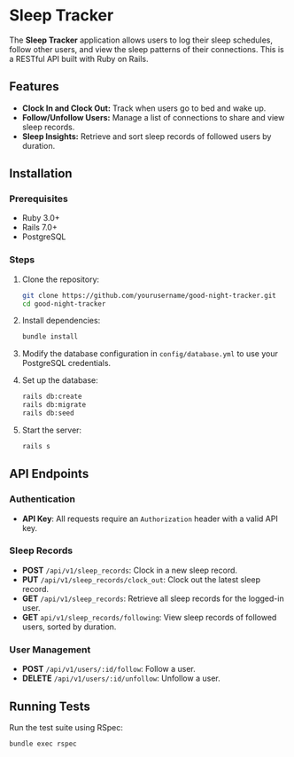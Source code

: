 # Sleep Tracker

The **Sleep Tracker** application allows users to log their sleep schedules, follow other users, and view the sleep patterns of their connections. This is a RESTful API built with Ruby on Rails.

## Features

- **Clock In and Clock Out:** Track when users go to bed and wake up.
- **Follow/Unfollow Users:** Manage a list of connections to share and view sleep records.
- **Sleep Insights:** Retrieve and sort sleep records of followed users by duration.


## Installation

### Prerequisites
- Ruby 3.0+
- Rails 7.0+
- PostgreSQL

### Steps
1. Clone the repository:
   ```bash
   git clone https://github.com/yourusername/good-night-tracker.git
   cd good-night-tracker
   ```

2. Install dependencies:
   ```bash
   bundle install
   ```

3. Modify the database configuration in `config/database.yml` to use your PostgreSQL credentials. 

4. Set up the database:
   ```bash
   rails db:create
   rails db:migrate
   rails db:seed
   ```

5. Start the server:
   ```bash
   rails s
   ```

## API Endpoints

### Authentication
- **API Key**: All requests require an `Authorization` header with a valid API key.

### Sleep Records
- **POST** `/api/v1/sleep_records`: Clock in a new sleep record.
- **PUT** `/api/v1/sleep_records/clock_out`: Clock out the latest sleep record.
- **GET** `/api/v1/sleep_records`: Retrieve all sleep records for the logged-in user.
- **GET** `api/v1/sleep_records/following`: View sleep records of followed users, sorted by duration.

### User Management
- **POST** `/api/v1/users/:id/follow`: Follow a user.
- **DELETE** `/api/v1/users/:id/unfollow`: Unfollow a user.


## Running Tests
Run the test suite using RSpec:
```bash
bundle exec rspec
```
